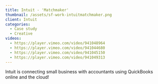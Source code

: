 ```yaml
---
title: Intuit - 'Matchmaker'
thumbnail: /assets/sf-work-intuitmatchmaker.png
client: Intuit
categories:
  - Case study
  - Creative
videos:
  - https://player.vimeo.com/video/941048964
  - https://player.vimeo.com/video/941044680
  - https://player.vimeo.com/video/941045150
  - https://player.vimeo.com/video/941049313
---
```

Intuit is connecting small business with accountants using QuickBooks online and the cloud!
